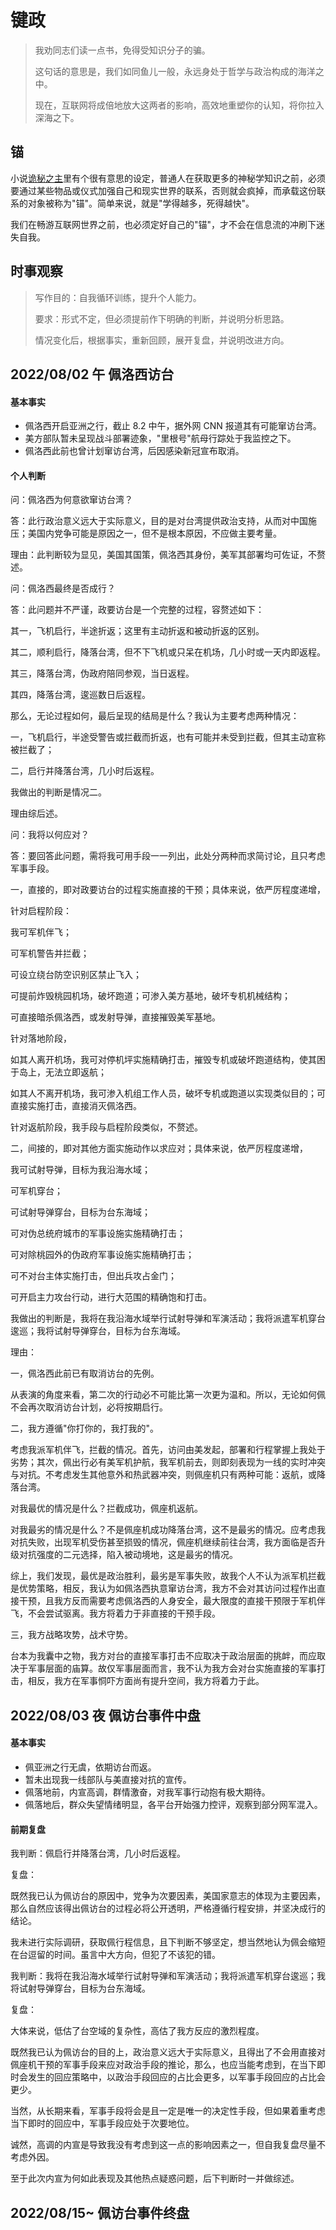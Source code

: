 

# 键政

> 我劝同志们读一点书，免得受知识分子的骗。
>
> 这句话的意思是，我们如同鱼儿一般，永远身处于哲学与政治构成的海洋之中。
>
> 现在，互联网将成倍地放大这两者的影响，高效地重塑你的认知，将你拉入深海之下。



## 锚

小说[诡秘之主](www.baidu.com)里有个很有意思的设定，普通人在获取更多的神秘学知识之前，必须要通过某些物品或仪式加强自己和现实世界的联系，否则就会疯掉，而承载这份联系的对象被称为"锚"。简单来说，就是"学得越多，死得越快"。

我们在畅游互联网世界之前，也必须定好自己的"锚"，才不会在信息流的冲刷下迷失自我。



## 时事观察

> 写作目的：自我循环训练，提升个人能力。
>
> 要求：形式不定，但必须提前作下明确的判断，并说明分析思路。
>
> 情况变化后，根据事实，重新回顾，展开复盘，并说明改进方向。



## 2022/08/02 午 佩洛西访台

#### 基本事实

* 佩洛西开启亚洲之行，截止 8.2 中午，据外网 CNN 报道其有可能窜访台湾。
* 美方部队暂未呈现战斗部署迹象，"里根号"航母行踪处于我监控之下。
* 佩洛西此前也曾计划窜访台湾，后因感染新冠宣布取消。

#### 个人判断

问：佩洛西为何意欲窜访台湾？

答：此行政治意义远大于实际意义，目的是对台湾提供政治支持，从而对中国施压；美国内党争可能是原因之一，但不是根本原因，不应做主要考量。

理由：此判断较为显见，美国其国策，佩洛西其身份，美军其部署均可佐证，不赘述。



问：佩洛西最终是否成行？

答：此问题并不严谨，政要访台是一个完整的过程，容赘述如下：

其一，飞机启行，半途折返；这里有主动折返和被动折返的区别。

其二，顺利启行，降落台湾，但不下飞机或只呆在机场，几小时或一天内即返程。

其三，降落台湾，伪政府陪同参观，当日返程。

其四，降落台湾，逡巡数日后返程。

那么，无论过程如何，最后呈现的结局是什么？我认为主要考虑两种情况：

一，飞机启行，半途受警告或拦截而折返，也有可能并未受到拦截，但其主动宣称被拦截了；

二，启行并降落台湾，几小时后返程。

我做出的判断是情况二。

理由综后述。



问：我将以何应对？

答：要回答此问题，需将我可用手段一一列出，此处分两种而求简讨论，且只考虑军事手段。

一，直接的，即对政要访台的过程实施直接的干预；具体来说，依严厉程度递增，

针对启程阶段：

我可军机伴飞；

可军机警告并拦截；

可设立绕台防空识别区禁止飞入；

可提前炸毁桃园机场，破坏跑道；可渗入美方基地，破坏专机机械结构；

可直接暗杀佩洛西，或发射导弹，直接摧毁美军基地。



针对落地阶段，

如其人离开机场，我可对停机坪实施精确打击，摧毁专机或破坏跑道结构，使其困于岛上，无法立即返航；

如其人不离开机场，我可渗入机组工作人员，破坏专机或跑道以实现类似目的；可直接实施打击，直接消灭佩洛西。



针对返航阶段，我手段与启程阶段类似，不赘述。



二，间接的，即对其他方面实施动作以求应对；具体来说，依严厉程度递增，

我可试射导弹，目标为我沿海水域；

可军机穿台；

可试射导弹穿台，目标为台东海域；

可对伪总统府城市的军事设施实施精确打击；

可对除桃园外的伪政府军事设施实施精确打击；

可不对台主体实施打击，但出兵攻占金门；

可开启主力攻台行动，进行大范围的精确饱和打击。



我做出的判断是，我将在我沿海水域举行试射导弹和军演活动；我将派遣军机穿台逡巡；我将试射导弹穿台，目标为台东海域。



理由：

一，佩洛西此前已有取消访台的先例。

从表演的角度来看，第二次的行动必不可能比第一次更为温和。所以，无论如何佩不会再次取消访台计划，必将按期启行。

二，我方遵循"你打你的，我打我的"。

考虑我派军机伴飞，拦截的情况。首先，访问由美发起，部署和行程掌握上我处于劣势；其次，佩出行必有美军机护航，我军机前去，则即刻表现为一线的实时冲突与对抗。不考虑发生其他意外和热武器冲突，则佩座机只有两种可能：返航，或降落台湾。

对我最优的情况是什么？拦截成功，佩座机返航。

对我最劣的情况是什么？不是佩座机成功降落台湾，这不是最劣的情况。应考虑我对抗失败，出现军机受伤甚至损毁的情况，佩座机继续前往台湾，我方面临是否升级对抗强度的二元选择，陷入被动境地，这是最劣的情况。

综上，我们发现，最优是政治胜利，最劣是军事失败，故我个人不认为派军机拦截是优势策略，相反，我认为如佩洛西执意窜访台湾，我方不会对其访问过程作出直接干预，且我方反而需要考虑佩洛西的人身安全，最大限度的直接干预限于军机伴飞，不会尝试驱离。我方将着力于非直接的干预手段。

三，我方战略攻势，战术守势。

台本为我囊中之物，我方对台的直接军事打击不应取决于政治层面的挑衅，而应取决于军事层面的庙算。故仅军事层面而言，我不认为我方会对台实施直接的军事打击，相反，我方在军事恫吓方面尚有提升空间，我方将着力于此。



## 2022/08/03 夜 佩访台事件中盘

#### 基本事实

* 佩亚洲之行无虞，依期访台而返。
* 暂未出现我一线部队与美直接对抗的宣传。
* 佩落地前，内宣高调，群情激奋，对我军事行动抱有极大期待。
* 佩落地后，群众失望情绪明显，各平台开始强力控评，观察到部分网军混入。

#### 前期复盘

我判断：佩启行并降落台湾，几小时后返程。

复盘：

既然我已认为佩访台的原因中，党争为次要因素，美国家意志的体现为主要因素，那么自然应该得出佩访台的过程必将公开透明，严格遵循行程安排，并坚决成行的结论。

我未进行实际调研，获取佩行程信息，且下判断不够坚定，想当然地认为佩会缩短在台逗留的时间。虽言中大方向，但犯了不该犯的错。



我判断：我将在我沿海水域举行试射导弹和军演活动；我将派遣军机穿台逡巡；我将试射导弹穿台，目标为台东海域。

复盘：

大体来说，低估了台空域的复杂性，高估了我方反应的激烈程度。

既然我已认为佩访台的目的上，政治意义远大于实际意义，且得出了不会用直接对佩座机干预的军事手段来应对政治手段的推论，那么，也应当能考虑到，在当下即时会发生的回应策略中，以政治手段回应的占比会更多，以军事手段回应的占比会更少。

当然，从长期来看，军事手段将会是且一定是唯一的决定性手段，但如果着重考虑当下即时的回应中，军事手段应处于次要地位。

诚然，高调的内宣是导致我没有考虑到这一点的影响因素之一，但自我复盘尽量不考虑外因。

至于此次内宣为何如此表现及其他热点疑惑问题，后下判断时一并做综述。



## 2022/08/15~ 佩访台事件终盘

